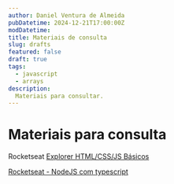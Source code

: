 ```yaml
---
author: Daniel Ventura de Almeida
pubDatetime: 2024-12-21T17:00:00Z
modDatetime: 
title: Materiais de consulta
slug: drafts
featured: false
draft: true
tags:
  - javascript
  - arrays
description:
  Materiais para consultar.
---
```

# Materiais para consulta

Rocketseat [Explorer HTML/CSS/JS Básicos](https://efficient-sloth-d85.notion.site/Material-de-estudos-0cc17b65a0174ae9b87f968409b88c22)

[Rocketseat - NodeJS com typescript](https://www.youtube.com/watch?v=6DGWzDxi6Cc)